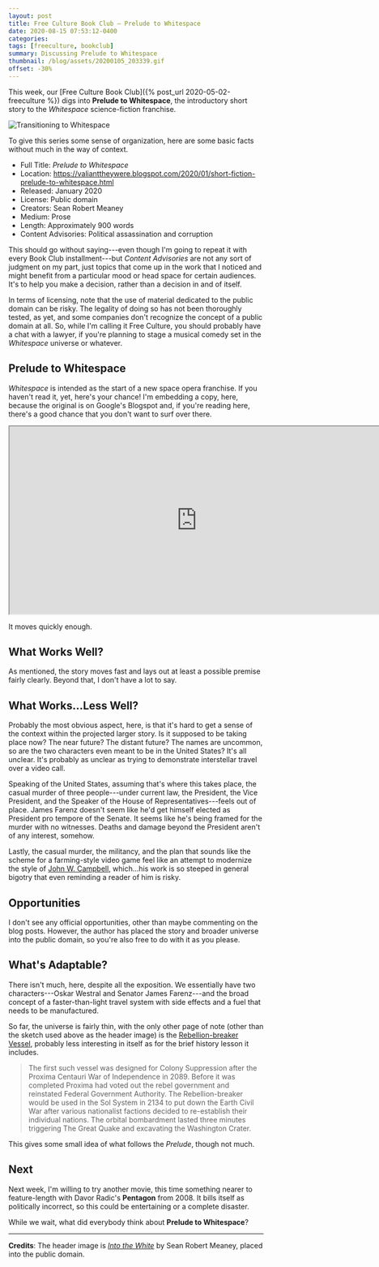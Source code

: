 ```yaml
---
layout: post
title: Free Culture Book Club — Prelude to Whitespace
date: 2020-08-15 07:53:12-0400
categories:
tags: [freeculture, bookclub]
summary: Discussing Prelude to Whitespace
thumbnail: /blog/assets/20200105_203339.gif
offset: -30%
---
```


This week, our [Free Culture Book Club]({% post_url 2020-05-02-freeculture %}) digs into **Prelude to Whitespace**, the introductory short story to the *Whitespace* science-fiction franchise.

![Transitioning to Whitespace](/blog/assets/20200105_203339.gif "Transitioning to Whitespace")

To give this series some sense of organization, here are some basic facts without much in the way of context.

 * Full Title:  *Prelude to Whitespace*
 * Location:  <https://valianttheywere.blogspot.com/2020/01/short-fiction-prelude-to-whitespace.html>
 * Released:  January 2020
 * License:  Public domain
 * Creators:  Sean Robert Meaney
 * Medium:  Prose
 * Length:  Approximately 900 words
 * Content Advisories:  Political assassination and corruption

This should go without saying---even though I'm going to repeat it with every Book Club installment---but *Content Advisories* are not any sort of judgment on my part, just topics that come up in the work that I noticed and might benefit from a particular mood or head space for certain audiences.  It's to help you make a decision, rather than a decision in and of itself.

In terms of licensing, note that the use of material dedicated to the public domain can be risky.  The legality of doing so has not been thoroughly tested, as yet, and some companies don't recognize the concept of a public domain at all.  So, while I'm calling it Free Culture, you should probably have a chat with a lawyer, if you're planning to stage a musical comedy set in the *Whitespace* universe or whatever.

## Prelude to Whitespace

*Whitespace* is intended as the start of a new space opera franchise.  If you haven't read it, yet, here's your chance!  I'm embedding a copy, here, because the original is on Google's Blogspot and, if you're reading here, there's a good chance that you don't want to surf over there.

<iframe
  src="https://john.colagioia.net/ws/prelude.html#content"
  style="height: 370px; width: 740px;"
>
</iframe>

It moves quickly enough.

## What Works Well?

As mentioned, the story moves fast and lays out at least a possible premise fairly clearly.  Beyond that, I don't have a lot to say.

## What Works...Less Well?

Probably the most obvious aspect, here, is that it's hard to get a sense of the context within the projected larger story.  Is it supposed to be taking place now?  The near future?  The distant future?  The names are uncommon, so are the two characters even meant to be in the United States?  It's all unclear.  It's probably as unclear as trying to demonstrate interstellar travel over a video call.

Speaking of the United States, assuming that's where this takes place, the casual murder of three people---under current law, the President, the Vice President, and the Speaker of the House of Representatives---feels out of place.  James Farenz doesn't seem like he'd get himself elected as President pro tempore of the Senate.  It seems like he's being framed for the murder with no witnesses.  Deaths and damage beyond the President aren't of any interest, somehow.

Lastly, the casual murder, the militancy, and the plan that sounds like the scheme for a farming-style video game feel like an attempt to modernize the style of [John W. Campbell](https://en.wikipedia.org/wiki/John_W._Campbell), which...his work is so steeped in general bigotry that even reminding a reader of him is risky.

## Opportunities

I don't see any official opportunities, other than maybe commenting on the blog posts.  However, the author has placed the story and broader universe into the public domain, so you're also free to do with it as you please.

## What's Adaptable?

There isn't much, here, despite all the exposition.  We essentially have two characters---Oskar Westral and Senator James Farenz---and the broad concept of a faster-than-light travel system with side effects and a fuel that needs to be manufactured.

So far, the universe is fairly thin, with the only other page of note (other than the sketch used above as the header image) is the [Rebellion-breaker Vessel](https://valianttheywere.blogspot.com/2020/01/white-space-rebellion-breaker-class.html), probably less interesting in itself as for the brief history lesson it includes.

 > The first such vessel was designed for Colony Suppression after the Proxima Centauri War of Independence in 2089. Before it was completed Proxima had voted out the rebel government and reinstated Federal Government Authority. The Rebellion-breaker would be used in the Sol System in 2134 to put down the Earth Civil War after various nationalist factions decided to re-establish their individual nations. The orbital bombardment lasted three minutes triggering The Great Quake and excavating the Washington Crater.

This gives some small idea of what follows the *Prelude*, though not much.

## Next

Next week, I'm willing to try another movie, this time something nearer to feature-length with Davor Radic's **Pentagon** from 2008.  It bills itself as politically incorrect, so this could be entertaining or a complete disaster.

While we wait, what did everybody think about **Prelude to Whitespace**?

* * *

**Credits**:  The header image is [*Into the White*](https://valianttheywere.blogspot.com/2020/01/white-space-into-white.html) by Sean Robert Meaney, placed into the public domain.
